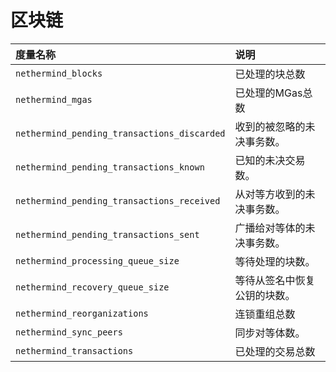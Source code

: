 # 区块链

| 度量名称 | 说明 |
| :--- | :--- |
| `nethermind_blocks` | 已处理的块总数 |
| `nethermind_mgas` | 已处理的MGas总数 |
| `nethermind_pending_transactions_discarded` | 收到的被忽略的未决事务数。 |
| `nethermind_pending_transactions_known` | 已知的未决交易数。 |
| `nethermind_pending_transactions_received` | 从对等方收到的未决事务数。 |
| `nethermind_pending_transactions_sent` | 广播给对等体的未决事务数。 |
| `nethermind_processing_queue_size` | 等待处理的块数。 |
| `nethermind_recovery_queue_size` | 等待从签名中恢复公钥的块数。 |
| `nethermind_reorganizations` | 连锁重组总数 |
| `nethermind_sync_peers` | 同步对等体数。 |
| `nethermind_transactions` | 已处理的交易总数 |

